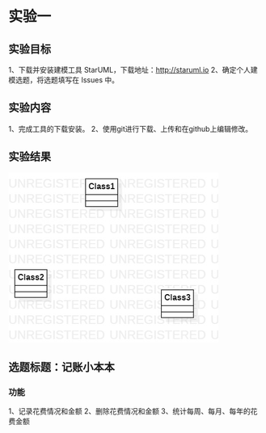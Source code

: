 # 实验一

## 实验目标

1、下载并安装建模工具 StarUML，下载地址：http://staruml.io
2、确定个人建模选题，将选题填写在 Issues 中。

## 实验内容
1、完成工具的下载安装。
2、使用git进行下载、上传和在github上编辑修改。

## 实验结果

![第一个UML图](./model1.jpg)

## 选题标题：记账小本本

### 功能
1、记录花费情况和金额
2、删除花费情况和金额
3、统计每周、每月、每年的花费金额
